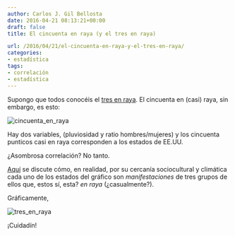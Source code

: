 ```yaml
---
author: Carlos J. Gil Bellosta
date: 2016-04-21 08:13:21+00:00
draft: false
title: El cincuenta en raya (y el tres en raya)

url: /2016/04/21/el-cincuenta-en-raya-y-el-tres-en-raya/
categories:
- estadística
tags:
- correlación
- estadística
---
```


Supongo que todos conocéis el [tres en raya](https://es.wikipedia.org/wiki/Tres_en_l%C3%ADnea). El cincuenta en (casi) raya, sin embargo, es esto:

![cincuenta_en_raya](/wp-uploads/2016/04/cincuenta_en_raya.png)


Hay dos variables, (pluviosidad y ratio hombres/mujeres) y los cincuenta punticos casi en raya corresponden a los estados de EE.UU.

¿Asombrosa correlación? No tanto.

[Aquí](http://slatestarcodex.com/2016/04/02/beware-regional-scatterplots/) se discute cómo, en realidad, por su cercanía sociocultural y climática cada uno de los estados del gráfico son _manifestaciones_ de tres grupos de ellos que, estos sí, esta? _en raya_ (¿casualmente?).

Gráficamente,

![tres_en_raya](/wp-uploads/2016/04/tres_en_raya.png)


¡Cuidadín!
